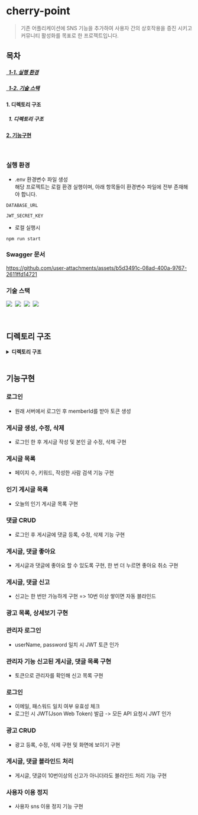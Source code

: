 # cherry-point
> 기존 어플리케이션에 SNS 기능을 추가하여 사용자 간의 상호작용을 증진 시키고 커뮤니티 활성화를 목표로 한 프로젝트입니다.

## 목차
##### [&nbsp;&nbsp;1-1. 실행 환경](#실행-환경)
##### [&nbsp;&nbsp;1-2. 기술 스택](#기술-스택)
#### 1. 디렉토리 구조
##### &nbsp;&nbsp;1. 디렉토리 구조
#### [2. 기능구현](#기능구현)
</br>

### 실행 환경
* .env 환경변수 파일 생성</br>
해당 프로젝트는 로컬 환경 실행이며, 아래 항목들이 환경변수 파일에 전부 존재해야 합니다.
```
DATABASE_URL

JWT_SECRET_KEY
```
* 로컬 실행시
```
npm run start
```

### Swagger 문서
https://github.com/user-attachments/assets/b5d3491c-08ad-400a-9767-2611ffd14721

### 기술 스택
<img src="https://img.shields.io/badge/TypeScript-version 5-3178C6">&nbsp;
<img src="https://img.shields.io/badge/Nest.js-version 10-E0234E">&nbsp;
<img src="https://img.shields.io/badge/TypeORM-version 0.3-fcad03">&nbsp;
<img src="https://img.shields.io/badge/MySQL-version 8-00758F">&nbsp;

</br>

## 디렉토리 구조

<details>
<summary><strong>디렉토리 구조</strong></summary>
<div markdown="1">
 
```bash
├─prisma
├─src
│  ├─common
│  ├─decorators
│  └─module
│      ├─admin
│      ├─auth
│      ├─comment
│      ├─hot-posting
│      ├─member
│      ├─personally-ad
│      ├─point
│      │  └─repositorires
│      ├─posting
│      ├─posting-score
│      ├─prisma
│      ├─report
│      └─upload
└─test
```
</div>
</details>

</br>

## 기능구현
### 로그인
* 원래 서버에서 로그인 후 memberId를 받아 토큰 생성

### 게시글 생성, 수정, 삭제
* 로그인 한 후 게시글 작성 및 본인 글 수정, 삭제 구현

### 게시글 목록
* 페이지 수, 키워드, 작성한 사람 검색 기능 구현

### 인기 게시글 목록
* 오늘의 인기 게시글 목록 구현

### 댓글 CRUD
* 로그인 후 게시글에 댓글 등록, 수정, 삭제 기능 구현

### 게시글, 댓글 좋아요
* 게시글과 댓글에 좋아요 할 수 있도록 구현, 한 번 더 누르면 좋아요 취소 구현

### 게시글, 댓글 신고
* 신고는 한 번만 가능하게 구현 => 10번 이상 쌓이면 자동 블라인드

### 광고 목록, 상세보기 구현

### 관리자 로그인
* userName, password 일치 시 JWT 토큰 인가

### 관리자 기능 신고된 게시글, 댓글 목록 구현
* 토큰으로 관리자를 확인해 신고 목록 구현

### 로그인
* 이메일, 패스워드 일치 여부 유효성 체크
* 로그인 시 JWT(Json Web Token) 발급 -> 모든 API 요청시 JWT 인가

### 광고 CRUD
* 광고 등록, 수정, 삭제 구현 및 화면에 보이기 구현

### 게시글, 댓글 블라인드 처리 
* 게시글, 댓글이 10번이상의 신고가 아니더라도 블라인드 처리 기능 구현
  
### 사용자 이용 정지
* 사용자 sns 이용 정지 기능 구현 

</br>
